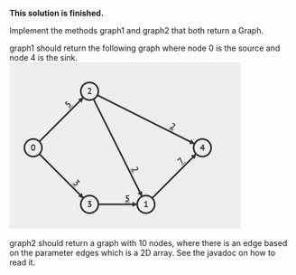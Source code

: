 **This solution is finished.**

Implement the methods graph1 and graph2 that both return a Graph.

graph1 should return the following graph where node 0 is the source and node 4 is the sink.
![img.png](img.png)

graph2 should return a graph with 10 nodes, where there is an edge based on the parameter edges which is a 2D array. See the javadoc on how to read it.